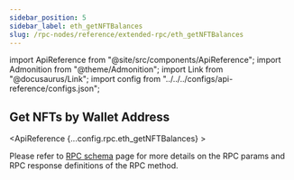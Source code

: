 ```yaml
---
sidebar_position: 5
sidebar_label: eth_getNFTBalances
slug: /rpc-nodes/reference/extended-rpc/eth_getNFTBalances
---
```


import ApiReference from "@site/src/components/ApiReference";
import Admonition from "@theme/Admonition";
import Link from "@docusaurus/Link";
import config from "../../../configs/api-reference/configs.json";

## Get NFTs by Wallet Address

<ApiReference {...config.rpc.eth_getNFTBalances} >
<Admonition type="info" title="Note">

<p>
Please refer to <a href="/rpc-nodes/reference/evm-rpc-schema">RPC schema</a> page for more details on the RPC params and RPC response definitions of the RPC method. 
</p>
</Admonition>
</ApiReference>

